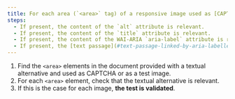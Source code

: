 ```yaml
---
title: For each area (`<area>` tag) of a responsive image used as [CAPTCHA](#captcha) or as [image-test](#image-test), having a [textual alternative](#alternative -textual-image), is this alternative relevant?
steps:
  - If present, the content of the `alt` attribute is relevant.
  - If present, the content of the `title` attribute is relevant.
  - If present, the content of the WAI-ARIA `aria-label` attribute is relevant.
  - If present, the [text passage](#text-passage-linked-by-aria-labelledby-or-aria-describedby) associated via the WAI-ARIA attribute `aria-labelledby` is relevant .
---
```


1. Find the `<area>` elements in the document provided with a textual alternative and used as CAPTCHA or as a test image.
2. For each `<area>` element, check that the textual alternative is relevant.
3. If this is the case for each image, **the test is validated**.
